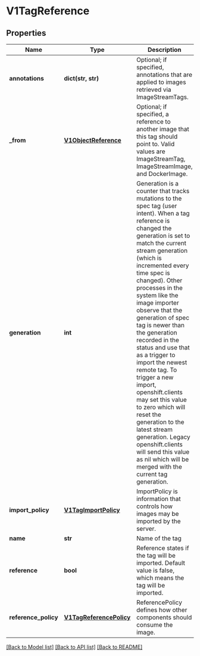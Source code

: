 # V1TagReference

## Properties
Name | Type | Description | Notes
------------ | ------------- | ------------- | -------------
**annotations** | **dict(str, str)** | Optional; if specified, annotations that are applied to images retrieved via ImageStreamTags. | [optional] 
**_from** | [**V1ObjectReference**](V1ObjectReference.md) | Optional; if specified, a reference to another image that this tag should point to. Valid values are ImageStreamTag, ImageStreamImage, and DockerImage. | [optional] 
**generation** | **int** | Generation is a counter that tracks mutations to the spec tag (user intent). When a tag reference is changed the generation is set to match the current stream generation (which is incremented every time spec is changed). Other processes in the system like the image importer observe that the generation of spec tag is newer than the generation recorded in the status and use that as a trigger to import the newest remote tag. To trigger a new import, openshift.clients may set this value to zero which will reset the generation to the latest stream generation. Legacy openshift.clients will send this value as nil which will be merged with the current tag generation. | [optional] 
**import_policy** | [**V1TagImportPolicy**](V1TagImportPolicy.md) | ImportPolicy is information that controls how images may be imported by the server. | [optional] 
**name** | **str** | Name of the tag | 
**reference** | **bool** | Reference states if the tag will be imported. Default value is false, which means the tag will be imported. | [optional] 
**reference_policy** | [**V1TagReferencePolicy**](V1TagReferencePolicy.md) | ReferencePolicy defines how other components should consume the image. | [optional] 

[[Back to Model list]](../README.md#documentation-for-models) [[Back to API list]](../README.md#documentation-for-api-endpoints) [[Back to README]](../README.md)


